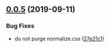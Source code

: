 ## [0.0.5](https://github.com/eunjae-lee/gatsby-theme-mdx-tailwind-blog/compare/v0.0.3...v0.0.5) (2019-09-11)


### Bug Fixes

* do not purge normalize.css ([27e21c1](https://github.com/eunjae-lee/gatsby-theme-mdx-tailwind-blog/commit/27e21c1))




